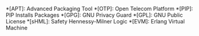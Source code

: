 *[APT]: Advanced Packaging Tool
*[OTP]: Open Telecom Platform
*[PIP]: PIP Installs Packages
*[GPG]: GNU Privacy Guard
*[GPL]: GNU Public License
*[sHML]: Safety Hennessy-Milner Logic
*[EVM]: Erlang Virtual Machine
